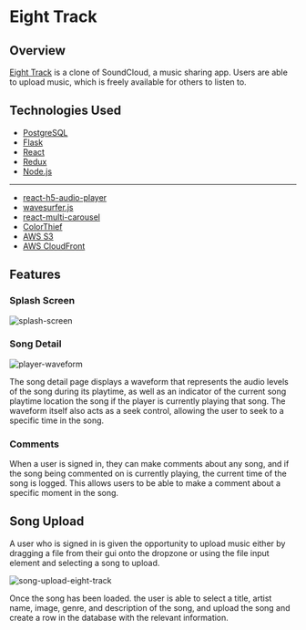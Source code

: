 # Eight Track

## Overview

[Eight Track](https://eight-track-app.herokuapp.com) is a clone of SoundCloud, a music sharing app. Users are able to upload music, which is freely available for others to listen to.


## Technologies Used

- [PostgreSQL](https://www.postgresql.org/docs/current/)
- [Flask](https://flask.palletsprojects.com/en/2.0.x/)
- [React](https://reactjs.org/)
- [Redux](https://react-redux.js.org/)
- [Node.js](https://nodejs.org/)
---
- [react-h5-audio-player](https://www.npmjs.com/package/react-h5-audio-player)
- [wavesurfer.js](http://wavesurfer-js.org/docs/)
- [react-multi-carousel](https://www.npmjs.com/package/react-multi-carousel)
- [ColorThief](https://github.com/fengsp/color-thief-py)
- [AWS S3](https://aws.amazon.com/s3)
- [AWS CloudFront](https://aws.amazon.com/cloudfront/)
## Features
 ### Splash Screen
![splash-screen](https://user-images.githubusercontent.com/61633951/155901264-c246fd19-e148-4d33-bb1a-f865daa832c9.png)


### Song Detail

![player-waveform](https://user-images.githubusercontent.com/61633951/155901543-1ffe7bc3-a1a0-4033-b75e-667c3dc656b7.png)

The song detail page displays a waveform that represents the audio levels of the song during its playtime, as well as an indicator of the current song playtime location the song if the player is currently playing that song. The waveform itself also acts as a seek control, allowing the user to seek to a specific time in the song.

### Comments

When a user is signed in, they can make comments about any song, and if the song being commented on is currently playing, the current time of the song is logged. This allows users to be able to make a comment about a specific moment in the song.

## Song Upload


A user who is signed in is given the opportunity to upload music either by dragging a file from their gui onto the dropzone or using the file input element and selecting a song to upload.

![song-upload-eight-track](https://user-images.githubusercontent.com/61633951/164092306-3a365789-c192-4edc-8878-440150fdbea4.png)

Once the song has been loaded. the user is able to select a title, artist name, image, genre, and description of the song, and upload the song and create a row in the database with the relevant information.


